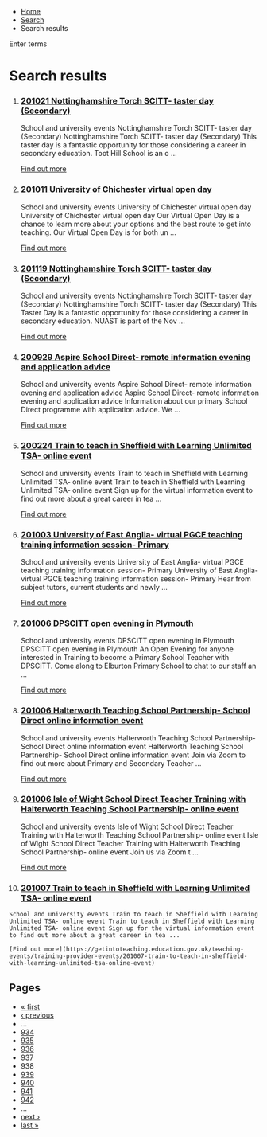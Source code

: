*   [Home](/)
*   [Search](/search)
*   Search results

Enter terms 

Search results
==============

1.  ### [201021 Nottinghamshire Torch SCITT- taster day (Secondary)](https://getintoteaching.education.gov.uk/teaching-events/training-provider-events/201021-nottinghamshire-torch-scitt-taster-day-secondary)
    
    School and university events Nottinghamshire Torch SCITT- taster day (Secondary) Nottinghamshire Torch SCITT- taster day (Secondary) This taster day is a fantastic opportunity for those considering a career in secondary education. Toot Hill School is an o ...
    
    [Find out more](https://getintoteaching.education.gov.uk/teaching-events/training-provider-events/201021-nottinghamshire-torch-scitt-taster-day-secondary)
    
2.  ### [201011 University of Chichester virtual open day](https://getintoteaching.education.gov.uk/teaching-events/training-provider-events/201011-university-of-chichester-open-day)
    
    School and university events University of Chichester virtual open day University of Chichester virtual open day Our Virtual Open Day is a chance to learn more about your options and the best route to get into teaching. Our Virtual Open Day is for both un ...
    
    [Find out more](https://getintoteaching.education.gov.uk/teaching-events/training-provider-events/201011-university-of-chichester-open-day)
    
3.  ### [201119 Nottinghamshire Torch SCITT- taster day (Secondary)](https://getintoteaching.education.gov.uk/teaching-events/training-provider-events/201119-nottinghamshire-torch-scitt-taster-day-secondary)
    
    School and university events Nottinghamshire Torch SCITT- taster day (Secondary) Nottinghamshire Torch SCITT- taster day (Secondary) This Taster Day is a fantastic opportunity for those considering a career in secondary education. NUAST is part of the Nov ...
    
    [Find out more](https://getintoteaching.education.gov.uk/teaching-events/training-provider-events/201119-nottinghamshire-torch-scitt-taster-day-secondary)
    
4.  ### [200929 Aspire School Direct- remote information evening and application advice](https://getintoteaching.education.gov.uk/teaching-events/training-provider-events/200929-aspire-school-direct-remote-information-evening-and-application-advice)
    
    School and university events Aspire School Direct- remote information evening and application advice Aspire School Direct- remote information evening and application advice Information about our primary School Direct programme with application advice. We ...
    
    [Find out more](https://getintoteaching.education.gov.uk/teaching-events/training-provider-events/200929-aspire-school-direct-remote-information-evening-and-application-advice)
    
5.  ### [200224 Train to teach in Sheffield with Learning Unlimited TSA- online event](https://getintoteaching.education.gov.uk/teaching-events/training-provider-events/200224-train-to-teach-in-sheffield-with-learning-unlimited-tsa-online-event)
    
    School and university events Train to teach in Sheffield with Learning Unlimited TSA- online event Train to teach in Sheffield with Learning Unlimited TSA- online event Sign up for the virtual information event to find out more about a great career in tea ...
    
    [Find out more](https://getintoteaching.education.gov.uk/teaching-events/training-provider-events/200224-train-to-teach-in-sheffield-with-learning-unlimited-tsa-online-event)
    
6.  ### [201003 University of East Anglia- virtual PGCE teaching training information session- Primary](https://getintoteaching.education.gov.uk/teaching-events/training-provider-events/201003-university-of-east-anglia-virtual-pgce-teaching-training-information-session-primary)
    
    School and university events University of East Anglia- virtual PGCE teaching training information session- Primary University of East Anglia- virtual PGCE teaching training information session- Primary Hear from subject tutors, current students and newly ...
    
    [Find out more](https://getintoteaching.education.gov.uk/teaching-events/training-provider-events/201003-university-of-east-anglia-virtual-pgce-teaching-training-information-session-primary)
    
7.  ### [201006 DPSCITT open evening in Plymouth](https://getintoteaching.education.gov.uk/teaching-events/training-provider-events/201006-dpscitt-open-evening-in-plymouth)
    
    School and university events DPSCITT open evening in Plymouth DPSCITT open evening in Plymouth An Open Evening for anyone interested in Training to become a Primary School Teacher with DPSCITT. Come along to Elburton Primary School to chat to our staff an ...
    
    [Find out more](https://getintoteaching.education.gov.uk/teaching-events/training-provider-events/201006-dpscitt-open-evening-in-plymouth)
    
8.  ### [201006 Halterworth Teaching School Partnership- School Direct online information event](https://getintoteaching.education.gov.uk/teaching-events/training-provider-events/201006-halterworth-teaching-school-partnership-school-direct-online-information-event)
    
    School and university events Halterworth Teaching School Partnership- School Direct online information event Halterworth Teaching School Partnership- School Direct online information event Join via Zoom to find out more about Primary and Secondary Teacher ...
    
    [Find out more](https://getintoteaching.education.gov.uk/teaching-events/training-provider-events/201006-halterworth-teaching-school-partnership-school-direct-online-information-event)
    
9.  ### [201006 Isle of Wight School Direct Teacher Training with Halterworth Teaching School Partnership- online event](https://getintoteaching.education.gov.uk/teaching-events/training-provider-events/201006-isle-of-wight-school-direct-teacher-training-with-halterworth-teaching-school-partnership)
    
    School and university events Isle of Wight School Direct Teacher Training with Halterworth Teaching School Partnership- online event Isle of Wight School Direct Teacher Training with Halterworth Teaching School Partnership- online event Join us via Zoom t ...
    
    [Find out more](https://getintoteaching.education.gov.uk/teaching-events/training-provider-events/201006-isle-of-wight-school-direct-teacher-training-with-halterworth-teaching-school-partnership)
    
10.  ### [201007 Train to teach in Sheffield with Learning Unlimited TSA- online event](https://getintoteaching.education.gov.uk/teaching-events/training-provider-events/201007-train-to-teach-in-sheffield-with-learning-unlimited-tsa-online-event)
    
    School and university events Train to teach in Sheffield with Learning Unlimited TSA- online event Train to teach in Sheffield with Learning Unlimited TSA- online event Sign up for the virtual information event to find out more about a great career in tea ...
    
    [Find out more](https://getintoteaching.education.gov.uk/teaching-events/training-provider-events/201007-train-to-teach-in-sheffield-with-learning-unlimited-tsa-online-event)
    

Pages
-----

*   [« first](/search/site "Go to first page")
*   [‹ previous](/search/site?page=936 "Go to previous page")
*   …
*   [934](/search/site?page=933 "Go to page 934")
*   [935](/search/site?page=934 "Go to page 935")
*   [936](/search/site?page=935 "Go to page 936")
*   [937](/search/site?page=936 "Go to page 937")
*   938
*   [939](/search/site?page=938 "Go to page 939")
*   [940](/search/site?page=939 "Go to page 940")
*   [941](/search/site?page=940 "Go to page 941")
*   [942](/search/site?page=941 "Go to page 942")
*   …
*   [next ›](/search/site?page=938 "Go to next page")
*   [last »](/search/site?page=1032 "Go to last page")
